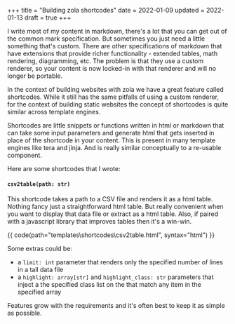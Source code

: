 +++
title = "Building zola shortcodes"
date = 2022-01-09
updated = 2022-01-13
draft = true
+++

I write most of my content in markdown, there's a lot that you can get out of the common mark specification. But
sometimes you just need a little something that's custom. There are other specifications of markdown that have
extensions that provide richer functionality - extended tables, math rendering, diagramming, etc. The problem is that
they use a custom renderer, so your content is now locked-in with that renderer and will no longer be portable.

In the context of building websites with zola we have a great feature called shortcodes. While it still has the same
pitfalls of using a custom renderer, for the context of building static websites the concept of shortcodes is quite
similar across template engines.

Shortcodes are little snippets or functions written in html or markdown that can take some input parameters and generate
html that gets inserted in place of the shortcode in your content. This is present in many template engines like tera
and jinja. And is really similar conceptually to a re-usable component.

Here are some shortcodes that I wrote:

#### `csv2table(path: str)`

This shortcode takes a path to a CSV file and renders it as a html table. Nothing fancy just a straightforward html
table. But really convenient when you want to display that data file or extract as a html table. Also, if paired with a
javascript library that improves tables then it's a win-win.

{{ code(path="templates\shortcodes\csv2table.html", syntax="html") }}

Some extras could be:

- a `limit: int` parameter that renders only the specified number of lines in a tall data file
- a `highlight: array[str]` and `highlight_class: str` parameters that inject a the specified class list on the <td>
  that match any item in the specified array

Features grow with the requirements and it's often best to keep it as simple as possible.
